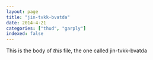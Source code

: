 ```yaml
---
layout: page
title: "jin-tvkk-bvatda"
date: 2014-4-21
categories: ["thud", "garply"]
indexed: false
---
```

This is the body of _this_ file, the one called jin-tvkk-bvatda
